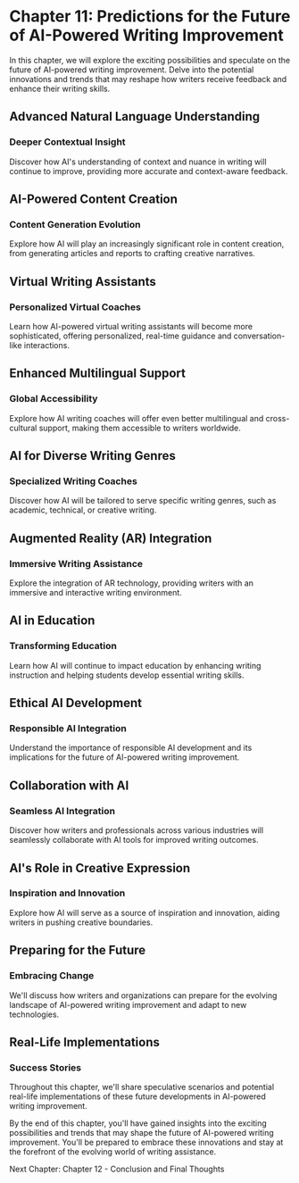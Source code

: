 Chapter 11: Predictions for the Future of AI-Powered Writing Improvement
========================================================================

In this chapter, we will explore the exciting possibilities and speculate on the future of AI-powered writing improvement. Delve into the potential innovations and trends that may reshape how writers receive feedback and enhance their writing skills.

Advanced Natural Language Understanding
---------------------------------------

### **Deeper Contextual Insight**

Discover how AI's understanding of context and nuance in writing will continue to improve, providing more accurate and context-aware feedback.

AI-Powered Content Creation
---------------------------

### **Content Generation Evolution**

Explore how AI will play an increasingly significant role in content creation, from generating articles and reports to crafting creative narratives.

Virtual Writing Assistants
--------------------------

### **Personalized Virtual Coaches**

Learn how AI-powered virtual writing assistants will become more sophisticated, offering personalized, real-time guidance and conversation-like interactions.

Enhanced Multilingual Support
-----------------------------

### **Global Accessibility**

Explore how AI writing coaches will offer even better multilingual and cross-cultural support, making them accessible to writers worldwide.

AI for Diverse Writing Genres
-----------------------------

### **Specialized Writing Coaches**

Discover how AI will be tailored to serve specific writing genres, such as academic, technical, or creative writing.

Augmented Reality (AR) Integration
----------------------------------

### **Immersive Writing Assistance**

Explore the integration of AR technology, providing writers with an immersive and interactive writing environment.

AI in Education
---------------

### **Transforming Education**

Learn how AI will continue to impact education by enhancing writing instruction and helping students develop essential writing skills.

Ethical AI Development
----------------------

### **Responsible AI Integration**

Understand the importance of responsible AI development and its implications for the future of AI-powered writing improvement.

Collaboration with AI
---------------------

### **Seamless AI Integration**

Discover how writers and professionals across various industries will seamlessly collaborate with AI tools for improved writing outcomes.

AI's Role in Creative Expression
--------------------------------

### **Inspiration and Innovation**

Explore how AI will serve as a source of inspiration and innovation, aiding writers in pushing creative boundaries.

Preparing for the Future
------------------------

### **Embracing Change**

We'll discuss how writers and organizations can prepare for the evolving landscape of AI-powered writing improvement and adapt to new technologies.

Real-Life Implementations
-------------------------

### **Success Stories**

Throughout this chapter, we'll share speculative scenarios and potential real-life implementations of these future developments in AI-powered writing improvement.

By the end of this chapter, you'll have gained insights into the exciting possibilities and trends that may shape the future of AI-powered writing improvement. You'll be prepared to embrace these innovations and stay at the forefront of the evolving world of writing assistance.

Next Chapter: Chapter 12 - Conclusion and Final Thoughts
